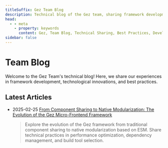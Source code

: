 ```yaml
---
titleSuffix: Gez Team Blog
description: Technical blog of the Gez team, sharing framework development experience, best practices, and technological innovations.
head:
  - - meta
    - property: keywords
      content: Gez, Team Blog, Technical Sharing, Best Practices, Development Experience
sidebar: false
---
```


# Team Blog

Welcome to the Gez Team's technical blog! Here, we share our experiences in framework development, technological innovations, and best practices.

## Latest Articles

- 2025-02-25 [From Component Sharing to Native Modularization: The Evolution of the Gez Micro-Frontend Framework](./birth-of-gez.md)
  > Explore the evolution of the Gez framework from traditional component sharing to native modularization based on ESM. Share technical practices in performance optimization, dependency management, and build tool selection.